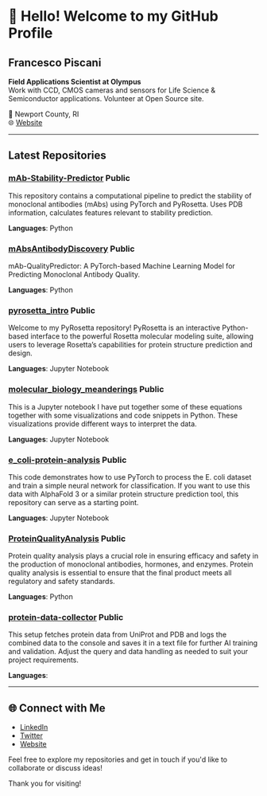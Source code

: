# 👋 Hello! Welcome to my GitHub Profile

## Francesco Piscani

**Field Applications Scientist at Olympus**  
Work with CCD, CMOS cameras and sensors for Life Science & Semiconductor applications. Volunteer at Open Source site.

📍 Newport County, RI  
🌐 [Website](http://www.stem-apks.com)

---

## Latest Repositories

### [mAb-Stability-Predictor](https://github.com/cesco345/mAb-Stability-Predictor) Public
This repository contains a computational pipeline to predict the stability of monoclonal antibodies (mAbs) using PyTorch and PyRosetta. Uses PDB information, calculates features relevant to stability prediction.

**Languages**: Python  

### [mAbsAntibodyDiscovery](https://github.com/cesco345/mAbsAntibodyDiscovery) Public
mAb-QualityPredictor: A PyTorch-based Machine Learning Model for Predicting Monoclonal Antibody Quality.

**Languages**: Python  

### [pyrosetta_intro](https://github.com/cesco345/pyrosetta_intro) Public
Welcome to my PyRosetta repository! PyRosetta is an interactive Python-based interface to the powerful Rosetta molecular modeling suite, allowing users to leverage Rosetta’s capabilities for protein structure prediction and design.

**Languages**: Jupyter Notebook  

### [molecular_biology_meanderings](https://github.com/cesco345/molecular_biology_meanderings) Public
This is a Jupyter notebook I have put together some of these equations together with some visualizations and code snippets in Python. These visualizations provide different ways to interpret the data.

**Languages**: Jupyter Notebook  

### [e_coli-protein-analysis](https://github.com/cesco345/e_coli-protein-analysis) Public
This code demonstrates how to use PyTorch to process the E. coli dataset and train a simple neural network for classification. If you want to use this data with AlphaFold 3 or a similar protein structure prediction tool, this repository can serve as a starting point.

**Languages**: Jupyter Notebook  

### [ProteinQualityAnalysis](https://github.com/cesco345/ProteinQualityAnalysis) Public
Protein quality analysis plays a crucial role in ensuring efficacy and safety in the production of monoclonal antibodies, hormones, and enzymes. Protein quality analysis is essential to ensure that the final product meets all regulatory and safety standards.

**Languages**: Python  

### [protein-data-collector](https://github.com/cesco345/protein-data-collector) Public
This setup fetches protein data from UniProt and PDB and logs the combined data to the console and saves it in a text file for further AI training and validation. Adjust the query and data handling as needed to suit your project requirements.

**Languages**:  

---

## 🌐 Connect with Me

- [LinkedIn](https://www.linkedin.com/in/cesco345)
- [Twitter](https://twitter.com/cesco345)
- [Website](https://cesco345.github.io)

Feel free to explore my repositories and get in touch if you'd like to collaborate or discuss ideas!

Thank you for visiting!
